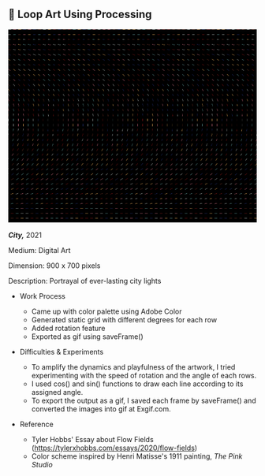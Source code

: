 ## 🌃 Loop Art Using Processing


![](loop-art-gif.gif)

***City,*** 2021

Medium: Digital Art

Dimension: 900 x 700 pixels

Description: Portrayal of ever-lasting city lights



- Work Process
  - Came up with color palette using Adobe Color
  - Generated static grid with different degrees for each row
  - Added rotation feature
  - Exported as gif using saveFrame()

- Difficulties & Experiments
  -  To amplify the dynamics and playfulness of the artwork, I tried experimenting with the speed of rotation and the angle of each rows.
  -  I used cos() and sin() functions to draw each line according to its assigned angle.
  -  To export the output as a gif, I saved each frame by saveFrame() and converted the images into gif at Exgif.com.

- Reference
  - Tyler Hobbs' Essay about Flow Fields (https://tylerxhobbs.com/essays/2020/flow-fields)
  - Color scheme inspired by Henri Matisse's 1911 painting, *The Pink Studio*
